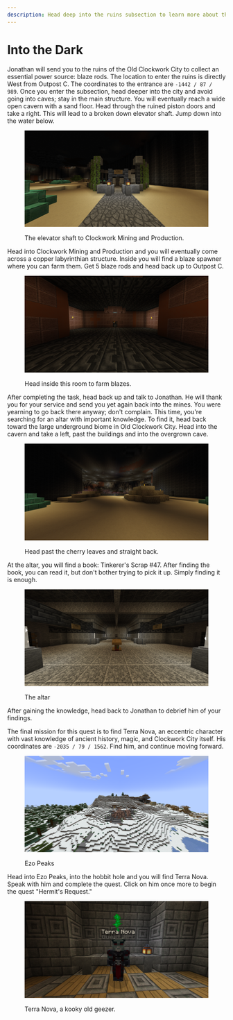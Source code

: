 ```yaml
---
description: Head deep into the ruins subsection to learn more about the Clockwork City.
---
```


# Into the Dark

Jonathan will send you to the ruins of the Old Clockwork City to collect an essential power source: blaze rods. The location to enter the ruins is directly West from Outpost C. The coordinates to the entrance are `-1442 / 87 / 989`. Once you enter the subsection, head deeper into the city and avoid going into caves; stay in the main structure. You will eventually reach a wide open cavern with a sand floor. Head through the ruined piston doors and take a right. This will lead to a broken down elevator shaft. Jump down into the water below.

<figure><img src="../../../.gitbook/assets/2024-07-09_22.42.30.png" alt=""><figcaption><p>The elevator shaft to Clockwork Mining and Production.</p></figcaption></figure>

Head into Clockwork Mining and Production and you will eventually come across a copper labyrinthian structure. Inside you will find a blaze spawner where you can farm them. Get 5 blaze rods and head back up to Outpost C.

<figure><img src="../../../.gitbook/assets/2024-07-09_22.49.15.png" alt=""><figcaption><p>Head inside this room to farm blazes.</p></figcaption></figure>

After completing the task, head back up and talk to Jonathan. He will thank you for your service and send you yet again back into the mines. You were yearning to go back there anyway; don't complain. This time, you're searching for an altar with important knowledge. To find it, head back toward the large underground biome in Old Clockwork City. Head into the cavern and take a left, past the buildings and into the overgrown cave.

<figure><img src="../../../.gitbook/assets/2024-07-09_23.20.16.png" alt=""><figcaption><p>Head past the cherry leaves and straight back.</p></figcaption></figure>

At the altar, you will find a book: Tinkerer's Scrap #47. After finding the book, you can read it, but don't bother trying to pick it up. Simply finding it is enough.

<figure><img src="../../../.gitbook/assets/2024-07-09_23.03.27.png" alt=""><figcaption><p>The altar</p></figcaption></figure>

After gaining the knowledge, head back to Jonathan to debrief him of your findings.

The final mission for this quest is to find Terra Nova, an eccentric character with vast knowledge of ancient history, magic, and Clockwork City itself. His coordinates are `-2035 / 79 / 1562`. Find him, and continue moving forward.

<figure><img src="../../../.gitbook/assets/2024-07-09_23.55.26.png" alt=""><figcaption><p>Ezo Peaks</p></figcaption></figure>

Head into Ezo Peaks, into the hobbit hole and you will find Terra Nova. Speak with him and complete the quest. Click on him once more to begin the quest "Hermit's Request."

<figure><img src="../../../.gitbook/assets/2024-07-09_23.57.23.png" alt=""><figcaption><p>Terra Nova, a kooky old geezer.</p></figcaption></figure>
